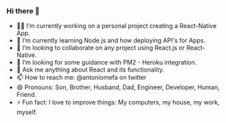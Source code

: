 ### Hi there 👋

- 👨‍💻 I’m currently working on a personal project creating a React-Native App.
- 🌱 I’m currently learning Node.js and how deploying API's for Apps.
- 🤝 I’m looking to collaborate on any project using React.js or React-Native.
- 🤔 I’m looking for some guidance with PM2 - Heroku integration.
- 💬 Ask me anything about React and its functionality.
- 📫 How to reach me: @antoniomefa on twitter
- 😄 Pronouns: Son, Brother, Husband, Dad, Engineer, Developer, Human, Friend.
- ⚡ Fun fact: I love to improve things: My computers, my house, my work, myself.

